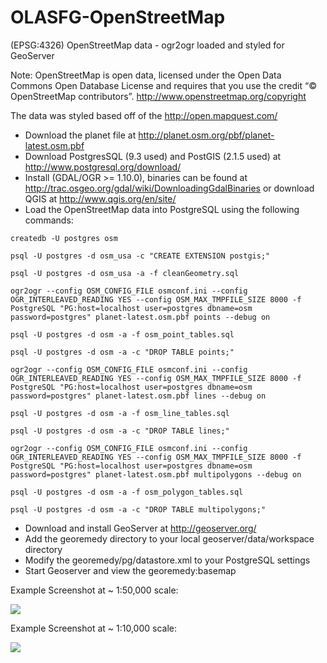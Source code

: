 OLASFG-OpenStreetMap
====================

(EPSG:4326) OpenStreetMap data - ogr2ogr loaded and styled for GeoServer

Note: OpenStreetMap is open data, licensed under the Open Data Commons Open Database License and requires that you use the credit “© OpenStreetMap contributors”. http://www.openstreetmap.org/copyright

The data was styled based off of the http://open.mapquest.com/

- Download the planet file at http://planet.osm.org/pbf/planet-latest.osm.pbf
- Download PostgresSQL (9.3 used) and PostGIS (2.1.5 used) at http://www.postgresql.org/download/
- Install (GDAL/OGR >= 1.10.0), binaries can be found at http://trac.osgeo.org/gdal/wiki/DownloadingGdalBinaries or download QGIS at http://www.qgis.org/en/site/
- Load the OpenStreetMap data into PostgreSQL using the following commands:

```PLpgSQL
createdb -U postgres osm
```
```
psql -U postgres -d osm_usa -c "CREATE EXTENSION postgis;"
```
```
psql -U postgres -d osm_usa -a -f cleanGeometry.sql
```
```
ogr2ogr --config OSM_CONFIG_FILE osmconf.ini --config OGR_INTERLEAVED_READING YES --config OSM_MAX_TMPFILE_SIZE 8000 -f PostgreSQL "PG:host=localhost user=postgres dbname=osm password=postgres" planet-latest.osm.pbf points --debug on
```
```
psql -U postgres -d osm -a -f osm_point_tables.sql
```
```
psql -U postgres -d osm -a -c "DROP TABLE points;"
```
```
ogr2ogr --config OSM_CONFIG_FILE osmconf.ini --config OGR_INTERLEAVED_READING YES --config OSM_MAX_TMPFILE_SIZE 8000 -f PostgreSQL "PG:host=localhost user=postgres dbname=osm password=postgres" planet-latest.osm.pbf lines --debug on
```
```
psql -U postgres -d osm -a -f osm_line_tables.sql
```
```
psql -U postgres -d osm -a -c "DROP TABLE lines;"
```
```
ogr2ogr --config OSM_CONFIG_FILE osmconf.ini --config OGR_INTERLEAVED_READING YES --config OSM_MAX_TMPFILE_SIZE 8000 -f PostgreSQL "PG:host=localhost user=postgres dbname=osm password=postgres" planet-latest.osm.pbf multipolygons --debug on
```
```
psql -U postgres -d osm -a -f osm_polygon_tables.sql
```
```
psql -U postgres -d osm -a -c "DROP TABLE multipolygons;"
```

- Download and install GeoServer at http://geoserver.org/
- Add the georemedy directory to your local geoserver/data/workspace directory
- Modify the georemedy/pg/datastore.xml to your PostgreSQL settings
- Start Geoserver and view the georemedy:basemap

Example Screenshot at ~ 1:50,000 scale:

![](http://georemedy.com/wp-content/uploads/2014/09/Example-1.png)

Example Screenshot at ~ 1:10,000 scale:

![](http://georemedy.com/wp-content/uploads/2014/09/Example-2.png)
